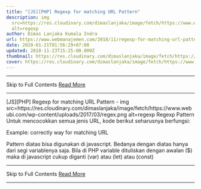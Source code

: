 ```yaml
---
title: "[JS][PHP] Regexp for matching URL Pattern"
description: img
  src=https://res.cloudinary.com/dimaslanjaka/image/fetch/https://www.webubi.com/wp-content/uploads/2017/03/regex.png
  alt=regexp
author: Dimas Lanjaka Kumala Indra
url: https://www.webmanajemen.com/2018/11/regexp-for-matching-url-pattern.html
date: 2020-01-21T01:56:29+07:00
updated: 2018-11-23T15:25:00.000Z
thumbnail: https://res.cloudinary.com/dimaslanjaka/image/fetch/https://www.webubi.com/wp-content/uploads/2017/03/regex.png
cover: https://res.cloudinary.com/dimaslanjaka/image/fetch/https://www.webubi.com/wp-content/uploads/2017/03/regex.png
---
```


<hr/> Skip to Full Contents <a href="https://www.webmanajemen.com/2018/11/regexp-for-matching-url-pattern.html" rel="follow" class="button" id="read-more">Read More</a> <hr/> [JS][PHP] Regexp for matching URL Pattern - img src=https://res.cloudinary.com/dimaslanjaka/image/fetch/https://www.webubi.com/wp-content/uploads/2017/03/regex.png alt=regexp Regexp Pattern Untuk mencocokkan semua jenis URL, kode berikut seharusnya berfungsi: 
<?php
    $regex = "((https?|ftp)://)?"; // SCHEME
    $regex .= "([a-z0-9+!*(),;?&=$_.-]+(:[a-z0-9+!*(),;?&=$_.-]+)?@)?"; // User and Pass
    $regex .= "([a-z0-9\-\.]*)\.(([a-z]{2,4})|([0-9]{1,3}\.([0-9]{1,3})\.([0-9]{1,3})))"; // Host or IP
    $regex .= "(:[0-9]{2,5})?"; // Port
    $regex .= "(/([a-z0-9+$_%-]\.?)+)*/?"; // Path
    $regex .= "(\?[a-z+&\$_.-][a-z0-9;:@&%=+/$_.-]*)?"; // GET Query
    $regex .= "(#[a-z_.-][a-z0-9+$%_.-]*)?"; // Anchor
?>
 
Example: correctly way for matching URL

<?php
   if(preg_match("~^$regex$~i", 'www.example.com/etcetc', $m))
      var_dump($m);
   if(preg_match("~^$regex$~i", 'http://www.example.com/etcetc', $m))
      var_dump($m);
?>

Pattern diatas bisa digunakan di javascript. Bedanya dengan diatas hanya dari segi variablenya saja. Bila di PHP variable dituliskan dengan awalan ($) maka di javascript cukup diganti (var) atau (let) atau (const) <hr/> Skip to Full Contents <a href="https://www.webmanajemen.com/2018/11/regexp-for-matching-url-pattern.html" rel="follow" class="button" id="read-more">Read More</a> <hr/>